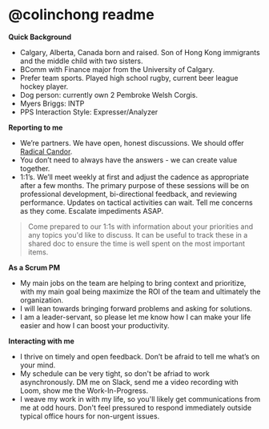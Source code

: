 # @colinchong readme
**Quick Background**
* Calgary, Alberta, Canada born and raised. Son of Hong Kong immigrants and the middle child with two sisters.
* BComm with Finance major from the University of Calgary.
* Prefer team sports. Played high school rugby, current beer league hockey player.
* Dog person: currently own 2 Pembroke Welsh Corgis.
* Myers Briggs: INTP
* PPS Interaction Style: Expresser/Analyzer

**Reporting to me**
* We’re partners. We have open, honest discussions. We should offer [Radical Candor](https://www.radicalcandor.com/our-approach/).
* You don’t need to always have the answers - we can create value together.
* 1:1’s. We’ll meet weekly at first and adjust the cadence as appropriate after a few months. The primary purpose of these sessions will be on professional development, bi-directional feedback, and reviewing performance. Updates on tactical activities can wait. Tell me concerns as they come. Escalate impediments ASAP.
> Come prepared to our 1:1s with information about your priorities and any topics you'd like to discuss. It can be useful to track these in a shared doc to ensure the time is well spent on the most important items.

**As a Scrum PM**
* My main jobs on the team are helping to bring context and prioritize, with my main goal being maximize the ROI of the team and ultimately the organization.
* I will lean towards bringing forward problems and asking for solutions.
* I am a leader-servant, so please let me know how I can make your life easier and how I can boost your productivity.

**Interacting with me**
* I thrive on timely and open feedback. Don’t be afraid to tell me what’s on your mind.
* My schedule can be very tight, so don't be afriad to work asynchronously. DM me on Slack, send me a video recording with Loom, show me the Work-In-Progress.
* I weave my work in with my life, so you'll likely get communications from me at odd hours. Don't feel pressured to respond immediately outside typical office hours for non-urgent issues.
